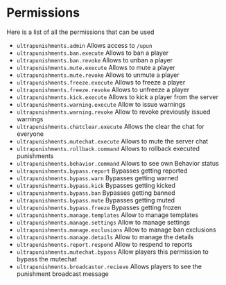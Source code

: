 # Permissions
Here is a list of all the permissions that can be used
<br>

* `ultrapunishments.admin`
  Allows access to `/upun`
* `ultrapunishments.ban.execute`
  Allows to ban a player
* `ultrapunishments.ban.revoke`
  Allows to unban a player
* `ultrapunishments.mute.execute`
  Allows to mute a player
* `ultrapunishments.mute.revoke`
  Allows to unmute a player
* `ultrapunishments.freeze.execute`
  Allows to freeze a player
* `ultrapunishments.freeze.revoke`
  Allows to unfreeze a player
* `ultrapunishments.kick.execute`
  Allows to kick a player from the server
* `ultrapunishments.warning.execute`
  Allow to issue warnings
* `ultrapunishments.warning.revoke`
  Allow to revoke previously issued warnings
* `ultrapunishments.chatclear.execute`
  Allows the clear the chat for everyone
* `ultrapunishments.mutechat.execute`
  Allows to mute the server chat
* `ultrapunishments.rollback.command`
  Allows to rollback executed punishments
* `ultrapunishments.behavior.command`
  Allows to see own Behavior status
* `ultrapunishments.bypass.report`
  Bypasses getting reported
* `ultrapunishments.bypass.warn`
  Bypasses getting warned
* `ultrapunishments.bypass.kick`
  Bypasses getting kicked
* `ultrapunishments.bypass.ban`
  Bypasses getting banned
* `ultrapunishments.bypass.mute`
  Bypasses getting muted
* `ultrapunishments.bypass.freeze`
  Bypasses getting frozen  
* `ultrapunishments.manage.templates`
  Allow to manage templates
* `ultrapunishments.manage.settings`
  Allow to manage settings
* `ultrapunishments.manage.exclusions`
  Allow to manage ban exclusions
* `ultrapunishments.manage.details`
  Allow to manage the details
* `ultrapunishments.report.respond`
  Allow to respend to reports
* `ultrapunishments.mutechat.bypass`
  Allow players this permission to bypass the mutechat
* `ultrapunishments.broadcaster.recieve`
  Allows players to see the punishment broadcast message
